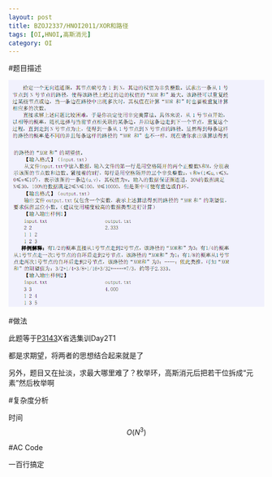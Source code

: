 ```yaml
---
layout: post
title: BZOJ2337/HNOI2011/XOR和路径
tags: [OI,HNOI,高斯消元]
category: OI
---
```


#题目描述

![](/images/oi/bzoj/2337.jpg)

#做法

此题等于[P3143](http://www.lydsy.com/JudgeOnline/problem.php?id=3143)X省选集训Day2T1

都是求期望，将两者的思想结合起来就是了

另外，题目又在扯淡，求最大哪里难了？枚举环，高斯消元后把若干位拆成“元素”然后枚举啊

#复杂度分析

时间$$O(N^3)$$

#AC Code

一百行搞定

<script src="https://gist.github.com/erjiaqing/10434634.js"></script>




